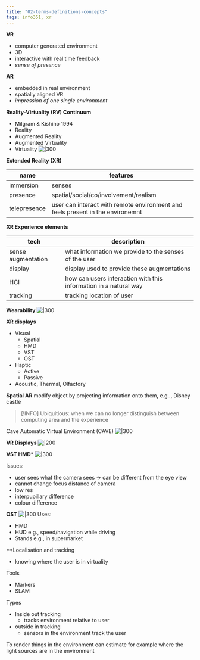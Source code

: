 ```yaml
---
title: "02-terms-definitions-concepts"
tags: info351, xr
---
```


**VR**
- computer generated environment
- 3D
- interactive with real time feedback
- _sense of presence_

**AR**
- embedded in real environment
- spatially aligned VR
- _impression of one single environment_

**Reality-Virtuality (RV) Continuum**
- Milgram & Kishino 1994
- Reality
- Augmented Reality
- Augmented Virtuality
- Virtuality
![|300](https://i.imgur.com/oPDfjAN.png)

**Extended Reality (XR)**

| name         | features                                                                       |
| ------------ | ------------------------------------------------------------------------------ |
| immersion    | senses                                                                         |
| presence     | spatial/social/co/involvement/realism                                          |
| telepresence | user can interact with remote environment and feels present in the environemnt |


**XR Experience elements**

| tech               | description                                                       |
| ------------------ | ----------------------------------------------------------------- |
| sense augmentation | what information we provide to the senses of the user             |
| display            | display used to provide these augmentations                       |
| HCI                | how can users interaction with  this information in a natural way | 
| tracking           | tracking location of user                                         |


**Wearability**
![|300](https://i.imgur.com/M10WChz.png)


**XR displays**
- Visual
	- Spatial
	- HMD
	- VST
	- OST
- Haptic
	- Active
	- Passive
- Acoustic, Thermal, Olfactory

**Spatial AR**
modify object by projecting information onto them, e.g.., Disney castle

> [!INFO] Ubiquitious: when we can no longer distinguish between computing area and the experience

Cave Automatic Virtual Environment (CAVE)
![|300](https://i.imgur.com/oydFs4f.png)

**VR Displays**
![|200](https://i.imgur.com/B5hvKHu.png)

**VST HMD***
![|300](https://i.imgur.com/eLiZVuD.png)

Issues: 
- user sees what the camera sees → can be different from the eye view
- cannot change focus distance of camera
- low res
- interpupillary difference
- colour difference

**OST**
![|300](https://i.imgur.com/8bogniZ.png)
Uses:
- HMD
- HUD e.g., speed/navigation while driving
- Stands e.g., in supermarket

**Localisation and tracking
- knowing where the user is in virtuality

Tools
- Markers
- SLAM
 
Types
- Inside out tracking
	- tracks environment relative to user
- outside in tracking
	- sensors in the environment track the user

To render things in the environment can estimate for example where the light sources are in the environment